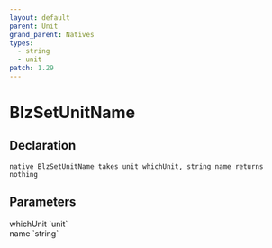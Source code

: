 ```yaml
---
layout: default
parent: Unit
grand_parent: Natives
types:
  - string
  - unit
patch: 1.29
---
```


# BlzSetUnitName

## Declaration

```
native BlzSetUnitName takes unit whichUnit, string name returns nothing
```

## Parameters
<dl>
  <dt>whichUnit `unit`</dt>
  <dd></dd>

  <dt>name `string`</dt>
  <dd></dd>
</dl>
